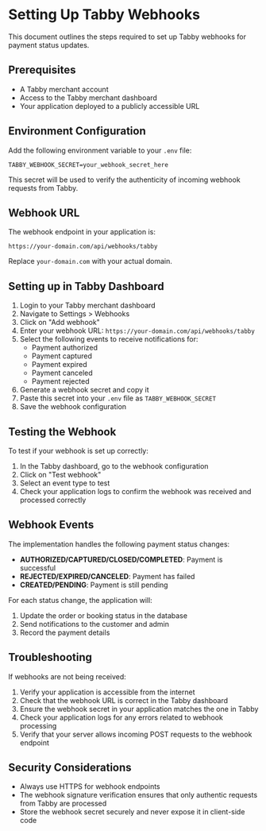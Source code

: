 # Setting Up Tabby Webhooks

This document outlines the steps required to set up Tabby webhooks for payment status updates.

## Prerequisites

- A Tabby merchant account
- Access to the Tabby merchant dashboard
- Your application deployed to a publicly accessible URL

## Environment Configuration

Add the following environment variable to your `.env` file:

```
TABBY_WEBHOOK_SECRET=your_webhook_secret_here
```

This secret will be used to verify the authenticity of incoming webhook requests from Tabby.

## Webhook URL

The webhook endpoint in your application is:

```
https://your-domain.com/api/webhooks/tabby
```

Replace `your-domain.com` with your actual domain.

## Setting up in Tabby Dashboard

1. Login to your Tabby merchant dashboard
2. Navigate to Settings > Webhooks
3. Click on "Add webhook"
4. Enter your webhook URL: `https://your-domain.com/api/webhooks/tabby`
5. Select the following events to receive notifications for:
   - Payment authorized
   - Payment captured
   - Payment expired
   - Payment canceled
   - Payment rejected
6. Generate a webhook secret and copy it
7. Paste this secret into your `.env` file as `TABBY_WEBHOOK_SECRET`
8. Save the webhook configuration

## Testing the Webhook

To test if your webhook is set up correctly:

1. In the Tabby dashboard, go to the webhook configuration
2. Click on "Test webhook"
3. Select an event type to test
4. Check your application logs to confirm the webhook was received and processed correctly

## Webhook Events

The implementation handles the following payment status changes:

- **AUTHORIZED/CAPTURED/CLOSED/COMPLETED**: Payment is successful
- **REJECTED/EXPIRED/CANCELED**: Payment has failed
- **CREATED/PENDING**: Payment is still pending

For each status change, the application will:

1. Update the order or booking status in the database
2. Send notifications to the customer and admin
3. Record the payment details

## Troubleshooting

If webhooks are not being received:

1. Verify your application is accessible from the internet
2. Check that the webhook URL is correct in the Tabby dashboard
3. Ensure the webhook secret in your application matches the one in Tabby
4. Check your application logs for any errors related to webhook processing
5. Verify that your server allows incoming POST requests to the webhook endpoint

## Security Considerations

- Always use HTTPS for webhook endpoints
- The webhook signature verification ensures that only authentic requests from Tabby are processed
- Store the webhook secret securely and never expose it in client-side code 
